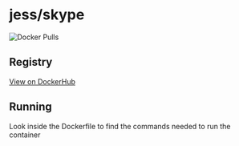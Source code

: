 # jess/skype

![Docker Pulls](https://img.shields.io/docker/pulls/jess/skype)



## Registry

[View on DockerHub](https://hub.docker.com/r/jess/skype)

## Running

Look inside the Dockerfile to find the commands needed to run the container
